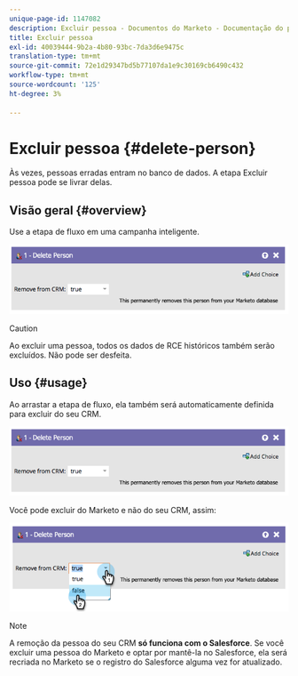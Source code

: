 ```yaml
---
unique-page-id: 1147082
description: Excluir pessoa - Documentos do Marketo - Documentação do produto
title: Excluir pessoa
exl-id: 40039444-9b2a-4b80-93bc-7da3d6e9475c
translation-type: tm+mt
source-git-commit: 72e1d29347bd5b77107da1e9c30169cb6490c432
workflow-type: tm+mt
source-wordcount: '125'
ht-degree: 3%

---
```


# Excluir pessoa {#delete-person}

Às vezes, pessoas erradas entram no banco de dados. A etapa Excluir pessoa pode se livrar delas.

## Visão geral {#overview}

Use a etapa de fluxo em uma campanha inteligente.

![](assets/one-4.png)

>[!CAUTION]
>
>Ao excluir uma pessoa, todos os dados de RCE históricos também serão excluídos. Não pode ser desfeita.

## Uso {#usage}

Ao arrastar a etapa de fluxo, ela também será automaticamente definida para excluir do seu CRM.

![](assets/two-4.png)

Você pode excluir do Marketo e não do seu CRM, assim:

![](assets/three-3.png)

>[!NOTE]
>
>A remoção da pessoa do seu CRM **só funciona com o Salesforce**. Se você excluir uma pessoa do Marketo e optar por mantê-la no Salesforce, ela será recriada no Marketo se o registro do Salesforce alguma vez for atualizado.
